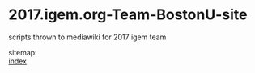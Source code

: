 # 2017.igem.org-Team-BostonU-site
scripts thrown to mediawiki for 2017 igem team

sitemap:
<br />
<a href="http://2017.igem.org/Team:BostonU">index</a>
